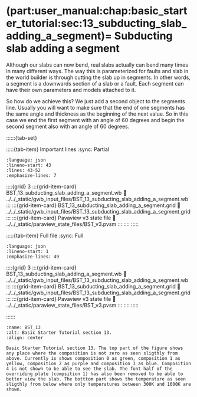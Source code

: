 (part:user_manual:chap:basic_starter_tutorial:sec:13_subducting_slab_adding_a_segment)=
Subducting slab adding a segment
================================

Although our slabs can now bend, real slabs actually can bend many times in many different ways. The way this is parameterized for faults and slab in the world builder is through cutting the slab up in segments. In other words, a segment is a downwards section of a slab or a fault. Each segment can have their own parameters and models attached to it. 

So how do we achieve this? We just add a second object to the segments line. Usually you will want to make sure that the end of one segments has the same angle and thickness as the beginning of the next value. So in this case we end the first segment with an angle of 60 degrees and begin the second segment also with an angle of 60 degrees.

::::::{tab-set}

:::::{tab-item} Important lines
:sync: Partial

```{literalinclude} ../../_static/gwb_input_files/BST_13_subducting_slab_adding_a_segment.wb
:language: json
:lineno-start: 43
:lines: 43-52
:emphasize-lines: 7
```
::::{grid} 3
:::{grid-item-card} BST_13_subducting_slab_adding_a_segment.wb
:link: ../../_static/gwb_input_files/BST_13_subducting_slab_adding_a_segment.wb
:::
:::{grid-item-card} BST_13_subducting_slab_adding_a_segment.grid
:link: ../../_static/gwb_input_files/BST_13_subducting_slab_adding_a_segment.grid
:::
:::{grid-item-card} Pavaview v3 state file 
:link: ../../_static/paraview_state_files/BST_v3.pvsm
:::
::::
:::::

:::::{tab-item} Full file
:sync: Full


```{literalinclude} ../../_static/gwb_input_files/BST_13_subducting_slab_adding_a_segment.wb
:language: json
:lineno-start: 1
:emphasize-lines: 49
```

::::{grid} 3
:::{grid-item-card} BST_13_subducting_slab_adding_a_segment.wb
:link: ../../_static/gwb_input_files/BST_13_subducting_slab_adding_a_segment.wb
:::
:::{grid-item-card} BST_13_subducting_slab_adding_a_segment.grid
:link: ../../_static/gwb_input_files/BST_13_subducting_slab_adding_a_segment.grid
:::
:::{grid-item-card} Pavaview v3 state file 
:link: ../../_static/paraview_state_files/BST_v3.pvsm
:::
::::
:::::

::::::

```{figure} ../../../../doc/sphinx/_static/images/user_manual/basic_starter_tutorial/BST_13.png
:name: BST_13
:alt: Basic Starter Tutorial section 13. 
:align: center

Basic Starter Tutorial section 13. The top part of the figure shows any place where the composition is not zero as seen sligthly from above. Currently is shows composition 0 as green, composition 1 as yellow, composition 2 as purple and composition 3 as blue. Composition 4 is not shown to be able to see the slab. The font half of the overriding plate (compsition 1) has also been removed to be able to better view the slab. The botttom part shows the temperature as seen sligthly from below where only temperatures between 300K and 1600K are shown. 
```